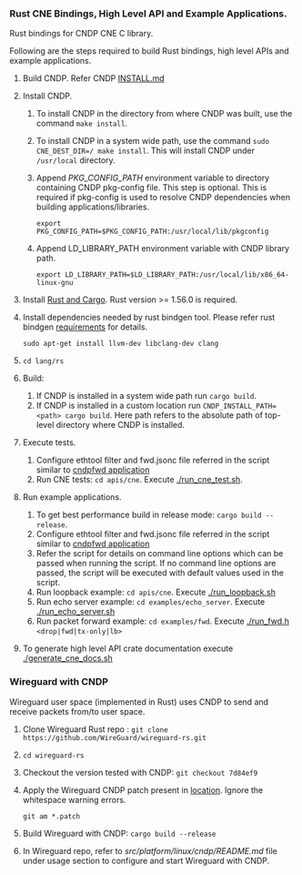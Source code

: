 ### Rust CNE Bindings, High Level API and Example Applications.

Rust bindings for CNDP CNE C library.

Following are the steps required to build Rust bindings, high level APIs and example applications.

1. Build CNDP. Refer CNDP [INSTALL.md](https://github.com/CloudNativeDataPlane/cndp/blob/main/INSTALL.md)

2. Install CNDP.

    1. To install CNDP in the directory from where CNDP was built, use the command `make install`.

    2. To install CNDP in a system wide path, use the command `sudo CNE_DEST_DIR=/ make install`.
       This will install CNDP under `/usr/local` directory.

    3. Append *PKG_CONFIG_PATH* environment variable to directory containing CNDP pkg-config file.
       This step is optional. This is required if pkg-config is used to resolve CNDP dependencies
       when building applications/libraries.

        `export PKG_CONFIG_PATH=$PKG_CONFIG_PATH:/usr/local/lib/pkgconfig`

    4. Append LD_LIBRARY_PATH environment variable with CNDP library path.

        `export LD_LIBRARY_PATH=$LD_LIBRARY_PATH:/usr/local/lib/x86_64-linux-gnu`

3. Install [Rust and Cargo](https://doc.rust-lang.org/cargo/getting-started/installation.html). Rust version >= 1.56.0 is required.

4. Install dependencies needed by rust bindgen tool. Please refer rust bindgen [requirements](https://rust-lang.github.io/rust-bindgen/requirements.html) for details.

   `sudo apt-get install llvm-dev libclang-dev clang`

5. `cd lang/rs`

6. Build:
   1. If CNDP is installed in a system wide path run `cargo build`.
   2. If CNDP is installed in a custom location run `CNDP_INSTALL_PATH=<path> cargo build`.
      Here path refers to the absolute path of top-level directory where CNDP is installed.

7. Execute tests.
    1. Configure ethtool filter and fwd.jsonc file referred in the script similar to [cndpfwd application](https://github.com/CloudNativeDataPlane/cndp/blob/main/INSTALL.md#cndpfwd)
    2. Run CNE tests:  `cd apis/cne`. Execute [./run_cne_test.sh](./run_cne_test.sh).

8. Run example applications.
   1. To get best performance build in release mode: `cargo build --release`.
   2. Configure ethtool filter and fwd.jsonc file referred in the script similar to [cndpfwd application](https://github.com/CloudNativeDataPlane/cndp/blob/main/INSTALL.md#cndpfwd)
   3. Refer the script for details on command line options which can be passed when running the script.
      If no command line options are passed, the script will be executed with default values used in the script.
   4. Run loopback example:  `cd apis/cne`. Execute [./run_loopback.sh](./run_loopback.sh)
   5. Run echo server example: `cd examples/echo_server`. Execute [./run_echo_server.sh](./run_echo_server.sh)
   6. Run packet forward example: `cd examples/fwd`. Execute [./run_fwd.h](./run_fwd.h) `<drop|fwd|tx-only|lb>`

9. To generate high level API crate documentation execute [./generate_cne_docs.sh](./generate_cne_docs.sh)

### Wireguard with CNDP

Wireguard user space (implemented in Rust) uses CNDP to send and receive packets from/to user space.

1. Clone Wireguard Rust repo : `git clone https://github.com/WireGuard/wireguard-rs.git`

2. `cd wireguard-rs`

3. Checkout the version tested with CNDP: `git checkout 7d84ef9`

4. Apply the Wireguard CNDP patch present in [location](./wireguard/patch). Ignore the whitespace warning errors.

   `git am *.patch`

5. Build Wireguard with CNDP: `cargo build --release`
6. In Wireguard repo, refer to *src/platform/linux/cndp/README.md* file under usage section to configure and start Wireguard with CNDP.
